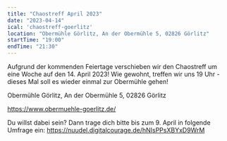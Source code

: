 ```yaml
---
title: "Chaostreff April 2023"
date: "2023-04-14"
ical: 'chaostreff-goerlitz'
location: "Obermühle Görlitz, An der Obermühle 5, 02826 Görlitz"
startTime: "19:00"
endTime: "21:30"
---
```


Aufgrund der kommenden Feiertage verschieben wir den Chaostreff um eine Woche auf den 14. April 2023! Wie gewohnt, treffen wir uns 19 Uhr - dieses Mal soll es wieder einmal zur Obermühle gehen! 

Obermühle Görlitz, An der Obermühle 5, 02826 Görlitz 

https://www.obermuehle-goerlitz.de/

Du willst dabei sein? Dann trage dich bitte bis zum 9. April in folgende Umfrage ein: https://nuudel.digitalcourage.de/hNIsPPsXBYxD9WrM